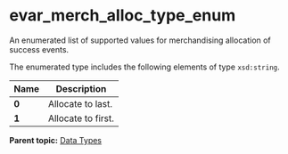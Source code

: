 # evar\_merch\_alloc\_type\_enum

An enumerated list of supported values for merchandising allocation of success events.

The enumerated type includes the following elements of type `xsd:string`.

|Name|Description|
|----|-----------|
|**0** | Allocate to last. |
|**1** | Allocate to first. |

**Parent topic:** [Data Types](../data_types/c_datatypes.md)

